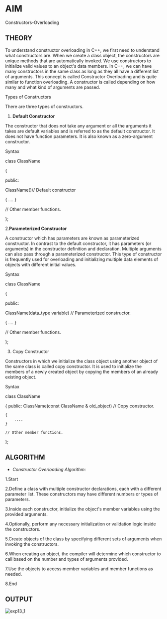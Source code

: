 # **AIM**

Constructors-Overloading

## **THEORY**

To understand constructor overloading in C++, we first need to understand what constructors are. When we create a class object, the constructors are unique methods that are automatically invoked. We use constructors to initialize valid values to an object's data members. In C++, we can have many constructors in the same class as long as they all have a different list of arguments. This concept is called Constructor Overloading and is quite similar to function overloading. A constructor is called depending on how many and what kind of arguments are passed.

Types of Constructors

There are three types of constructors.

1. **Default Constructor**

The constructor that does not take any argument or all the arguments it takes are default variables and is referred to as the default constructor. It does not have function parameters. It is also known as a zero-argument constructor.

Syntax

class ClassName

{

public:

ClassName()// Default constructor

{
    ....
}

// Other member functions.

};

2.**Parameterized Constructor**
   
A constructor which has parameters are known as parameterized constructor. In contrast to the default constructor, it has parameters (or arguments) in the constructor definition and declaration. Multiple arguments can also pass through a parameterized constructor. This type of constructor is frequently used for overloading and initializing multiple data elements of objects with different initial values.

Syntax

class ClassName

{

public:

ClassName(data_type variable)  // Parameterized constructor.

{
    ....
}

// Other member functions.

};

3. Copy Constructor
   
Constructors in which we initialize the class object using another object of the same class is called copy constructor. It is used to initialize the members of a newly created object by copying the members of an already existing object.

Syntax

class ClassName

{
    public:
        ClassName(const ClassName & old_object) // Copy constructor.
        
    {
        ....
    }
    
    // Other member functions.
    
};

## **ALGORITHM**

- *Constructor Overloading Algorithm*:

1.Start

2.Define a class with multiple constructor declarations, each with a different parameter list. These constructors may have different numbers or types of parameters.

3.Inside each constructor, initialize the object's member variables using the provided arguments.

4.Optionally, perform any necessary initialization or validation logic inside the constructors.

5.Create objects of the class by specifying different sets of arguments when invoking the constructors.

6.When creating an object, the compiler will determine which constructor to call based on the number and types of arguments provided.

7.Use the objects to access member variables and member functions as needed.

8.End

## **OUTPUT**


![exp13_1](https://github.com/Purvansha022609/Constructors-Overloading/assets/139473344/e8df6652-a2e9-4564-91fd-0d7832690d8d)

